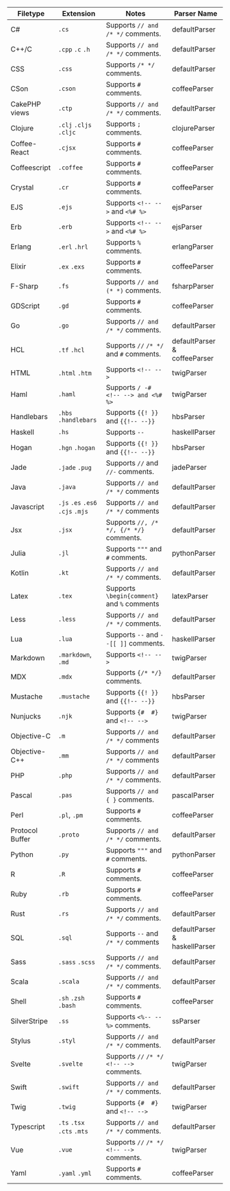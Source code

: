 | Filetype        | Extension            | Notes                                      | Parser Name         |
| --------------  | -------------------- | -------------------------------------------| ------------------- |
| C#              | `.cs`                | Supports `// and /* */` comments.          | defaultParser       |
| C++/C           | `.cpp` `.c` `.h`     | Supports `// and /* */` comments.          | defaultParser       |
| CSS             | `.css`               | Supports `/* */` comments.                 | defaultParser       |
| CSon            | `.cson`              | Supports `#` comments.                     | coffeeParser        |
| CakePHP views   | `.ctp`               | Supports `// and /* */` comments.          | defaultParser       |
| Clojure         | `.clj` `.cljs` `.cljc` | Supports `;` comments.                   | clojureParser       |
| Coffee-React    | `.cjsx`              | Supports `#` comments.                     | coffeeParser        |
| Coffeescript    | `.coffee`            | Supports `#` comments.                     | coffeeParser        |
| Crystal         | `.cr`                | Supports `#` comments.                     | coffeeParser        |
| EJS             | `.ejs`               | Supports `<!-- -->` and `<%# %>`           | ejsParser           |
| Erb             | `.erb`               | Supports `<!-- -->` and `<%# %>`           | ejsParser           |
| Erlang          | `.erl` `.hrl`        | Supports `%` comments.                     | erlangParser        |
| Elixir          | `.ex` `.exs`         | Supports `#` comments.                     | coffeeParser        |
| F-Sharp         | `.fs`                | Supports `// and (* *)` comments.          | fsharpParser        |
| GDScript        | `.gd`                | Supports `#` comments.                     | coffeeParser        |
| Go              | `.go`                | Supports `// and /* */` comments.          | defaultParser       |
| HCL             | `.tf` `.hcl`         | Supports `//` `/* */` and `#` comments.    | defaultParser & coffeeParser |
| HTML            | `.html` `.htm`       | Supports `<!-- -->`                        | twigParser          |
| Haml            | `.haml`              | Supports `/ -# <!-- --> and <%# %>`        | twigParser          |
| Handlebars      | `.hbs` `.handlebars` | Supports `{{! }}` and `{{!-- --}}`         | hbsParser           |
| Haskell         | `.hs`                | Supports `--`                              | haskellParser       |
| Hogan           | `.hgn` `.hogan`      | Supports `{{! }}` and `{{!-- --}}`         | hbsParser           |
| Jade            | `.jade` `.pug`       | Supports `//` and `//-` comments.          | jadeParser          |
| Java            | `.java`              | Supports `// and /* */` comments           | defaultParser       |
| Javascript      | `.js` `.es` `.es6` `.cjs` `.mjs` | Supports `// and /* */` comments | defaultParser     |
| Jsx             | `.jsx`               | Supports `//, /* */, {/* */}` comments.    | defaultParser       |
| Julia           | `.jl`                | Supports `"""` and `#` comments.           | pythonParser        |
| Kotlin          | `.kt`                | Supports `// and /* */` comments.          | defaultParser       |
| Latex           | `.tex`               | Supports `\begin{comment}` and `%` comments| latexParser         |
| Less            | `.less`              | Supports `// and /* */` comments.          | defaultParser       |
| Lua             | `.lua`               | Supports `--` and `--[[ ]]` comments.      | haskellParser       |
| Markdown        | `.markdown`, `.md`   | Supports `<!-- -->`                        | twigParser          |
| MDX             | `.mdx`               | Supports `{/* */}` comments.               | defaultParser       |
| Mustache        | `.mustache`          | Supports `{{! }}` and `{{!-- --}}`         | hbsParser           |
| Nunjucks        | `.njk`               | Supports `{#  #}` and `<!-- -->`           | twigParser          |
| Objective-C     | `.m`                 | Supports `// and /* */` comments           | defaultParser       |
| Objective-C++   | `.mm`                | Supports `// and /* */` comments           | defaultParser       |
| PHP             | `.php`               | Supports `// and /* */` comments.          | defaultParser       |
| Pascal          | `.pas`               | Supports `// and { }` comments.            | pascalParser        |
| Perl            | `.pl`, `.pm`         | Supports `#` comments.                     | coffeeParser        |
| Protocol Buffer | `.proto`             | Supports `// and /* */` comments.          | defaultParser       |
| Python          | `.py`                | Supports `"""` and `#` comments.           | pythonParser        |
| R               | `.R`                 | Supports `#` comments.                     | coffeeParser        |
| Ruby            | `.rb`                | Supports `#` comments.                     | coffeeParser        |
| Rust            | `.rs`                | Supports `// and /* */` comments.          | defaultParser       |
| SQL             | `.sql`               | Supports `--` and `/* */` comments         | defaultParser & haskellParser |
| Sass            | `.sass` `.scss`      | Supports `// and /* */` comments.          | defaultParser       |
| Scala           | `.scala`             | Supports `// and /* */` comments.          | defaultParser       |
| Shell           | `.sh` `.zsh` `.bash` | Supports `#` comments.                     | coffeeParser        |
| SilverStripe    | `.ss`                | Supports `<%-- --%>` comments.             | ssParser            |
| Stylus          | `.styl`              | Supports `// and /* */` comments.          | defaultParser       |
| Svelte          | `.svelte`            | Supports `//` `/* */` `<!-- -->` comments. | twigParser          |
| Swift           | `.swift`             | Supports `// and /* */` comments.          | defaultParser       |
| Twig            | `.twig`              | Supports `{#  #}` and `<!-- -->`           | twigParser          |
| Typescript      | `.ts` `.tsx` `.cts` `.mts` | Supports `// and /* */` comments.    | defaultParser       |
| Vue             | `.vue`               | Supports `//` `/* */` `<!-- -->` comments. | twigParser          |
| Yaml            | `.yaml` `.yml`       | Supports `#` comments.                     | coffeeParser        |
